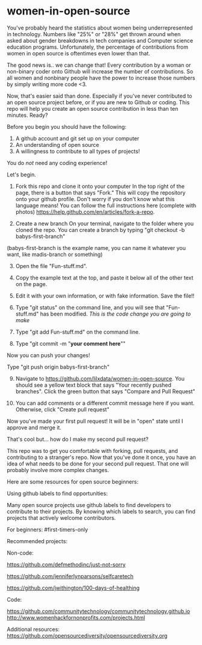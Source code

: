 # women-in-open-source

You've probably heard the statistics about women being underrepresented in technology. Numbers like "25%" or "28%" get thrown around when asked about gender breakdowns in tech companies and Computer science education programs. Unfortunately, the percentage of contributions from women in open source is oftentimes even lower than that. 

The good news is..  we can change that! Every contribution by a woman or non-binary coder onto Github will increase the number of contributions. So all women and nonbinary people have the power to increase those numbers by simply writing more code <3. 

Now, that's easier said than done. Especially if you've never contributed to an open source project before, or if you are new to Github or coding. This repo will help you create an open source contribution in less than ten minutes. Ready?

Before you begin you should have the following:
1. A github account and git set up on your computer
2. An understanding of open source
3. A willingness to contribute to all types of projects! 

You do *not* need any coding experience! 

Let's begin.

1. Fork this repo and clone it onto your computer
In the top right of the page, there is a button that says "Fork." This will copy the repository onto your github profile. Don't worry if you don't know what this language means! You can follow the full instructions here (complete with photos)
https://help.github.com/en/articles/fork-a-repo. 

2. Create a new branch
On your terminal, navigate to the folder where you cloned the repo. You can create a branch by typing "git checkout -b babys-first-branch"

(babys-first-branch is the example name, you can name it whatever you want, like madis-branch or something)

3. Open the file "Fun-stuff.md".

4. Copy the example text at the top, and paste it below all of the other text on the page. 

5. Edit it with your own information, or with fake information. Save the file!!

6. Type "git status" on the command line, and you will see that "Fun-stuff.md" has been modified. *This is the code change you are going to make*

7. Type "git add Fun-stuff.md" on the command line.

8. Type "git commit -m "**your comment here**"" 

Now you can push your changes!

Type "git push origin babys-first-branch"

9. Navigate to https://github.com/lilxdata/women-in-open-source. You should see a yellow text block that says "Your recently pushed branches". Click the green button that says "Compare and Pull Request"

10. You can add comments or a different commit message here if you want. Otherwise, click "Create pull request" 

Now you've made your first pull request! It will be in "open" state until I approve and merge it. 

That's cool but... how do I make my second pull request?

This repo was to get you comfortable with forking, pull requests, and contributing to a stranger's repo. Now that you've done it once, you have an idea of what needs to be done for your second pull request. That one will probably involve more complex changes. 

Here are some resources for open source beginners: 

Using github labels to find opportunities: 

Many open source projects use github labels to find developers to contribute to their projects. By knowing which labels to search, you can find projects that actively welcome contributors.

For beginners: #first-timers-only 

Recommended projects: 

Non-code: 

https://github.com/defmethodinc/just-not-sorry 

https://github.com/jenniferlynparsons/selfcaretech

https://github.com/jwithington/100-days-of-healthing

Code: 

https://github.com/communitytechnology/communitytechnology.github.io
http://www.womenhackfornonprofits.com/projects.html

Additional resources: 
https://github.com/opensourcediversity/opensourcediversity.org
